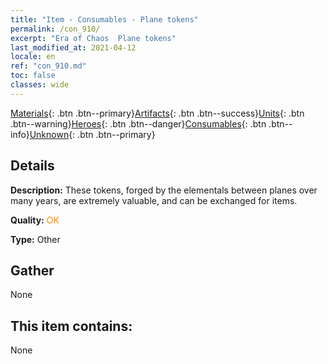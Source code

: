 ```yaml
---
title: "Item - Consumables - Plane tokens"
permalink: /con_910/
excerpt: "Era of Chaos  Plane tokens"
last_modified_at: 2021-04-12
locale: en
ref: "con_910.md"
toc: false
classes: wide
---
```

 [Materials](/){: .btn .btn--primary}[Artifacts](/Artifacts/){: .btn .btn--success}[Units](/Units/){: .btn .btn--warning}[Heroes](/Heroes/){: .btn .btn--danger}[Consumables](/Consumables/){: .btn .btn--info}[Unknown](/Unknown/){: .btn .btn--primary}

## Details
 **Description:** These tokens, forged by the elementals between planes over many years, are extremely valuable, and can be exchanged for items. 

 **Quality:** <span style="color: #FF8C00">OK</span>

 **Type:** Other

## Gather

  None

## This item contains:

  None

